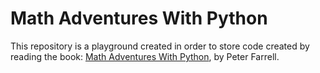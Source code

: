 # Math Adventures With Python

This repository is a playground created in order to store code created by 
reading the book: [Math Adventures With Python](https://www.oreilly.com/library/view/math-adventures-with/9781492071228/), by Peter Farrell.
